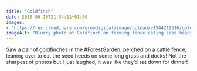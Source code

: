 ```yaml
---
title: "Goldfinch"
date: 2018-06-10T21:54:11+01:00
images: 
- "https://res.cloudinary.com/growdigital/image/upload/v1544219516/goldfinch-42718031621.jpg"
imageAlt: "Blurry photo of Goldfinch on farming fence eating seed heads"
---
```


Saw a pair of goldfinches in the #ForestGarden, perched on a cattle fence, leaning over to eat the seed heeds on some long grass and docks! Not the sharpest of photos but I just laughed, it was like they’d sat down for dinner!
